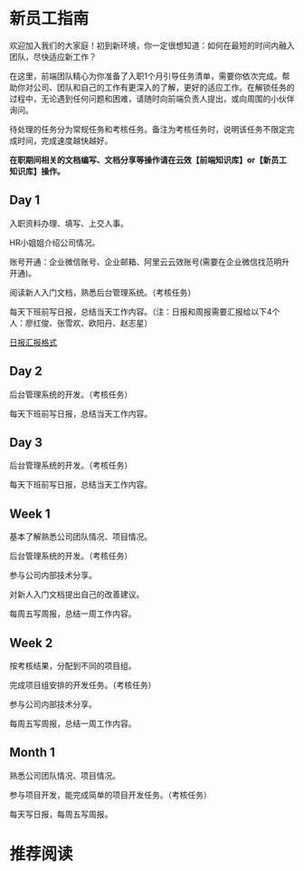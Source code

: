# 新员工指南

欢迎加入我们的大家庭！初到新环境，你一定很想知道：如何在最短的时间内融入团队，尽快适应新工作？

在这里，前端团队精心为你准备了入职1个月引导任务清单，需要你依次完成。帮助你对公司、团队和自己的工作有更深入的了解，更好的适应工作。在解锁任务的过程中，无论遇到任何问题和困难，请随时向前端负责人提出，或向周围的小伙伴询问。

待处理的任务分为常规任务和考核任务。备注为考核任务时，说明该任务不限定完成时间，完成速度越快越好。

**在职期间相关的文档编写、文档分享等操作请在云效【前端知识库】or【新员工知识库】操作。**



## Day 1

入职资料办理、填写、上交人事。

HR小姐姐介绍公司情况。

账号开通：企业微信账号、企业邮箱、阿里云云效账号(需要在企业微信找范明升开通)。

阅读新人入门文档，熟悉后台管理系统。（考核任务）

每天下班前写日报，总结当天工作内容。（注：日报和周报需要汇报给以下4个人：廖红俊、张雪欢、欧阳丹、赵志星）

[日报汇报格式](日报汇报格式.md)









## Day 2

后台管理系统的开发。（考核任务）

每天下班前写日报，总结当天工作内容。

## Day 3

后台管理系统的开发。（考核任务）

每天下班前写日报，总结当天工作内容。

## Week 1

基本了解熟悉公司团队情况、项目情况。

后台管理系统的开发。（考核任务）

参与公司内部技术分享。

对新人入门文档提出自己的改善建议。

每周五写周报，总结一周工作内容。

## Week 2

按考核结果，分配到不同的项目组。

完成项目组安排的开发任务。（考核任务）

参与公司内部技术分享。

每周五写周报，总结一周工作内容。

## Month 1

熟悉公司团队情况、项目情况。

参与项目开发，能完成简单的项目开发任务。（考核任务）

每天写日报，每周五写周报。



# 推荐阅读












